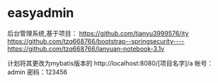 # easyadmin
后台管理系统,基于项目：
https://github.com/tianyu3999576/jty
https://github.com/tzq668766/bootstrap--springsecurity----
https://github.com/tzq668766/lanyuan-notebook-3.1v

计划将其更改为mybatis版本的
http://localhost:8080/[项目名字]/a
帐号：admin 密码：123456